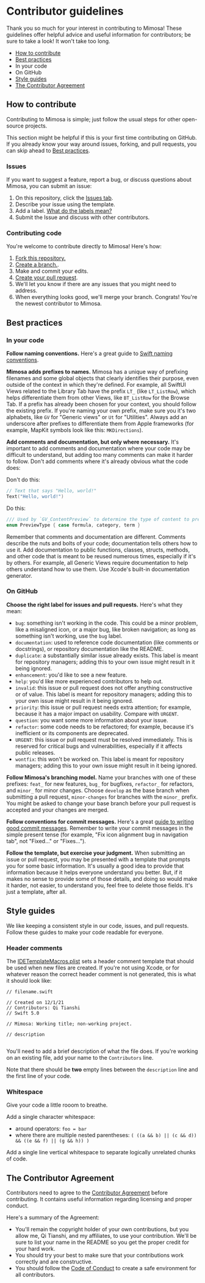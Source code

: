 # Contributor guidelines
Thank you so much for your interest in contributing to Mimosa! These guidelines offer helpful advice and useful information for contributors; be sure to take a look! It won't take too long.

* [How to contribute](#How-to-contribute)
* [Best practices](#Best-practices)
 * In your code
 * On GitHub
* [Style guides](#Style-guides)
* [The Contributor Agreement](#The-Contributor-Agreement)

## How to contribute
Contributing to Mimosa is simple; just follow the usual steps for other open-source projects.

This section might be helpful if this is your first time contributing on GitHub. If you already know your way around issues, forking, and pull requests, you can skip ahead to [Best practices](#Best-practices).

### Issues
If you want to suggest a feature, report a bug, or discuss questions about Mimosa, you can submit an issue:
1. On this repository, click the [Issues tab](https://github.com/qitianshi/mimosa-app/issues).
2. Describe your issue using the template.
3. Add a label. [What do the labels mean?](#On-GitHub)
4. Submit the Issue and discuss with other contributors.

### Contributing code
You're welcome to contribute directly to Mimosa! Here's how:
1. [Fork this repository.](https://docs.github.com/en/free-pro-team@latest/github/getting-started-with-github/fork-a-repo)
2. [Create a branch.](https://docs.github.com/en/free-pro-team@latest/github/collaborating-with-issues-and-pull-requests/creating-and-deleting-branches-within-your-repository).
3. Make and commit your edits. 
4. [Create your pull request](https://docs.github.com/en/github/collaborating-with-issues-and-pull-requests/about-pull-requests).
5. We'll let you know if there are any issues that you might need to address.
6. When everything looks good, we'll merge your branch. Congrats! You're the newest contributor to Mimosa.

## Best practices

### In your code
__Follow naming conventions.__ Here's a great guide to [Swift naming conventions](https://medium.com/better-programming/naming-conventions-in-swift-4b7ca5eed4d2).

__Mimosa adds prefixes to names.__ Mimosa has a unique way of prefixing filenames and some global objects that clearly identifies their purpose, even outside of the context in which they're defined. For example, all SwiftUI Views related to the Library Tab have the prefix `LT_` (like `LT_ListRow`), which helps differentiate them from other Views, like `BT_ListRow` for the Browse Tab. If a prefix has already been chosen for your context, you should follow the existing prefix. If you're naming your own prefix, make sure you it's two alphabets, like `GV` for "Generic views" or `Ut` for "Utilities". Always add an underscore after prefixes to differentiate them from Apple frameworks (for example, MapKit symbols look like this: `MKDirections`).

__Add comments and documentation, but only where necessary.__ It's important to add comments and documentation where your code may be difficult to understand, but adding too many comments can make it harder to follow. Don't add comments where it's already obvious what the code does:

Don't do this:
```Swift
// Text that says "Hello, world!"
Text("Hello, world!")
```

Do this:
```Swift
/// Used by `GV_ContentPreview` to determine the type of content to preview.
enum PreviewType { case formula, category, term }
```

Remember that comments and documentation are different. Comments describe the nuts and bolts of your code; documentation tells others how to use it. Add documentation to public functions, classes, structs, methods, and other code that is meant to be reused numerous times, especially if it's by others. For example, all Generic Views require documentation to help others understand how to use them. Use Xcode's built-in documentation generator.

### On GitHub
__Choose the right label for issues and pull requests.__ Here's what they mean:
* `bug`: something isn't working in the code. This could be a minor problem, like a misaligned icon, or a major bug, like broken navigation; as long as something isn't working, use the `bug` label.
* `documentation`: used to reference code documentation (like comments or docstrings), or repository documentation like the README.
* `duplicate`: a substantially similar issue already exists. This label is meant for repository managers; adding this to your own issue might result in it being ignored.
* `enhancement`: you'd like to see a new feature.
* `help`: you'd like more experienced contributors to help out.
* `invalid`: this issue or pull request does not offer anything constructive or of value. This label is meant for repository managers; adding this to your own issue might result in it being ignored.
* `priority`: this issue or pull request needs extra attention; for example, because it has a major impact on usability. Compare with `URGENT`. 
* `question`: you want some more information about your issue.
* `refactor`: some code needs to be refactored; for example, because it's inefficient or its components are deprecated.
* `URGENT`: this issue or pull request must be resolved immediately. This is reserved for critical bugs and vulnerabilities, especially if it affects public releases.
* `wontfix`: this won't be worked on. This label is meant for repository managers; adding this to your own issue might result in it being ignored.

__Follow Mimosa's branching model.__ Name your branches with one of these prefixes: `feat_` for new features, `bug_` for bugfixes, `refactor_` for refactors, and `minor_` for minor changes. Choose `develop` as the base branch when submitting a pull request, `minor-changes` for branches with the `minor_` prefix. You might be asked to change your base branch before your pull request is accepted and your changes are merged.

__Follow conventions for commit messages.__ Here's a great [guide to writing good commit messages](https://chris.beams.io/posts/git-commit/). Remember to write your commit messages in the simple present tense (for example, "Fix icon alignment bug in navigation tab", not "Fixed..." or "Fixes...").

__Follow the template, but exercise your judgment.__ When submitting an issue or pull request, you may be presented with a template that prompts you for some basic information. It's usually a good idea to provide that information because it helps everyone understand you better. But, if it makes no sense to provide some of those details, and doing so would make it harder, not easier, to understand you, feel free to delete those fields. It's just a template, after all.

## Style guides
We like keeping a consistent style in our code, issues, and pull requests. Follow these guides to make your code readable for everyone.

### Header comments
 The [IDETemplateMacros.plist](./Mimosa.xcodeproj/xcshareddata/IDETemplateMacros.plist) sets a header comment template that should be used when new files are created. If you're not using Xcode, or for whatever reason the correct header comment is not generated, this is what it should look like:
 
 ```
 // filename.swift

 // Created on 12/1/21
 // Contributors: Qi Tianshi
 // Swift 5.0

 // Mimosa: Working title; non-working project.

 // description
 
 
```

You'll need to add a brief description of what the file does. If you're working on an existing file, add your name to the `Contributors` line.

Note that there should be __two__ empty lines between the `description` line and the first line of your code.

### Whitespace
Give your code a little rooom to breathe.

Add a single character whitespace:
* around operators: `foo = bar`
* where there are multiple nested parentheses: `( ((a && b) || (c && d)) && ((e && f) || (g && h)) )`

Add a single line vertical whitespace to separate logically unrelated chunks of code.

## The Contributor Agreement
Contributors need to agree to the [Contributor Agreement](./docs/Contributor%20Agreement.md) before contributing. It contains useful information regarding licensing and proper conduct.

Here's a summary of the Agreement:
* You'll remain the copyright holder of your own contributions, but you allow me, Qi Tianshi, and my affiliates, to use your contribution. We'll be sure to list your name in the README so you get the proper credit for your hard work.
* You should try your best to make sure that your contributions work correctly and are constructive.
* You should follow the [Code of Conduct](./CODE_OF_CONDUCT.md) to create a safe environment for all contributors.
